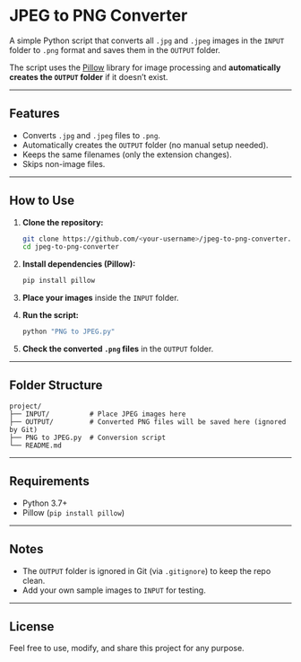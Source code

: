 # JPEG to PNG Converter

A simple Python script that converts all `.jpg` and `.jpeg` images in the `INPUT` folder to `.png` format and saves them in the `OUTPUT` folder.

The script uses the [Pillow](https://pillow.readthedocs.io/) library for image processing and **automatically creates the `OUTPUT` folder** if it doesn’t exist.

---

## Features
- Converts `.jpg` and `.jpeg` files to `.png`.
- Automatically creates the `OUTPUT` folder (no manual setup needed).
- Keeps the same filenames (only the extension changes).
- Skips non-image files.

---

## How to Use

1. **Clone the repository:**
   ```bash
   git clone https://github.com/<your-username>/jpeg-to-png-converter.git
   cd jpeg-to-png-converter
   ```

2. **Install dependencies (Pillow):**
   ```bash
   pip install pillow
   ```

3. **Place your images** inside the `INPUT` folder.

4. **Run the script:**
   ```bash
   python "PNG to JPEG.py"
   ```

5. **Check the converted `.png` files** in the `OUTPUT` folder.

---

## Folder Structure
```
project/
├── INPUT/          # Place JPEG images here
├── OUTPUT/         # Converted PNG files will be saved here (ignored by Git)
├── PNG to JPEG.py  # Conversion script
└── README.md
```

---

## Requirements
- Python 3.7+
- Pillow (`pip install pillow`)

---

## Notes
- The `OUTPUT` folder is ignored in Git (via `.gitignore`) to keep the repo clean.
- Add your own sample images to `INPUT` for testing.

---

## License
Feel free to use, modify, and share this project for any purpose.
